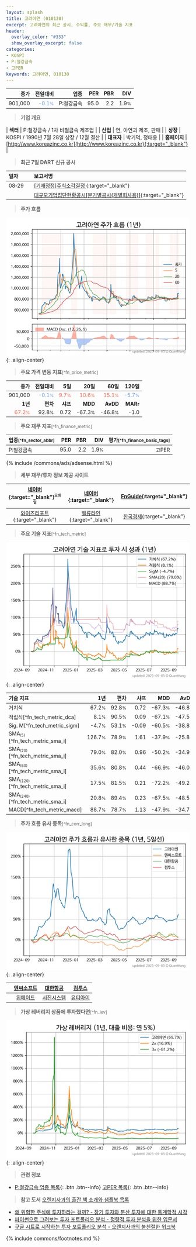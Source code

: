 ```yaml
---
layout: splash
title: 고려아연 (010130)
excerpt: 고려아연의 최근 공시, 수익률, 주요 재무/기술 지표
header:
  overlay_color: "#333"
  show_overlay_excerpt: false
categories:
- KOSPI
- P:철강금속
- 고PER
keywords: 고려아연, 010130
---
```


| **종가** | **전일대비** | **업종** | **PER** | **PBR** | **DIV** |
| -------: | -----------: | -------: | ------: | ------: | ------: |
| 901,000 | <span style="color: cornflowerblue">-0.1<small>%</small></span> | P:철강금속 | 95.0 | 2.2 | 1.9<small>%</small> |

<!-- more -->


> **기업 개요**<a id="company"></a>

| <span style="white-space:nowrap;">**섹터**</span> | P:철강금속 / 1차 비철금속 제조업 |
| <span style="white-space:nowrap;">**산업**</span> | 연, 아연괴 제조, 판매 |
| <span style="white-space:nowrap;">**상장**</span> | KOSPI / 1990년 7월 28일 상장 / 12월 결산 |
| <span style="white-space:nowrap;">**대표자**</span> | 박기덕, 정태웅 |
| <span style="white-space:nowrap;">**홈페이지**</span> | [http://www.koreazinc.co.kr](http://www.koreazinc.co.kr){:target="_blank"} |


> **최근 7일 DART 신규 공시**<a id="dart"></a>

| **일자** |      | **보고서명** |
| :------- | :--- | :----------- |
| 08&#x2011;29 | | [[기재정정]주식소각결정              ](https://dart.fss.or.kr/dsaf001/main.do?rcpNo=20250829800493){:target="_blank"} |
|  | | [대규모기업집단현황공시[분기별공시(개별회사용)]](https://dart.fss.or.kr/dsaf001/main.do?rcpNo=20250829000372){:target="_blank"} |


> **주가 흐름**<a id="price"></a>

![010130](/stock/images/010130.png){: .align-center}


> **주요 가격 변동 지표**<small>[^fn_price_metric]</small>

| **종가** | **전일대비** | **5일** | **20일** | **60일** | **120일** |
| -------: | -----------: | ------: | -------: | -------: | --------: |
| 901,000 | <span style="color: cornflowerblue">-0.1<small>%</small></span> | <span style="color: tomato">9.7<small>%</small></span> | <span style="color: tomato">10.6<small>%</small></span> | <span style="color: tomato">15.1<small>%</small></span> | <span style="color: cornflowerblue">-5.7<small>%</small></span> |
| **1년** | **편차** | **샤프** | **MDD** | **AvDD** | **MARr** |
| <span style="color: tomato">67.2<small>%</small></span> | 92.8<small>%</small> | 0.72 | -67.3<small>%</small> | -46.8<small>%</small> | -1.0 |


> **주요 재무 지표**<small>[^fn_finance_metric]</small>

| **업종**<small>[^fn_sector_abbr]</small> | **PER** | **PBR** | **DIV** | **평가**<small>[^fn_finance_basic_tags]</small> |
| :--------------------------------------- | ------: | ------: | ------: | ----------------------------------------------: |
| P:철강금속 | 95.0 | 2.2 | 1.9<small>%</small> | 고PER |



{% include /commons/ads/adsense.html %}

> **세부 재무/투자 정보 제공 사이트**

| [네이버](https://m.stock.naver.com/domestic/stock/010130/finance/summary){:target="_blank"}<sup><small>모바일</small></sup> | [네이버](https://finance.naver.com/item/coinfo.naver?code=010130){:target="_blank"} | [FnGuide](https://comp.fnguide.com/SVO2/ASP/SVD_Invest.asp?gicode=A010130&MenuYn=Y){:target="_blank"} |
| :---: | :---: | :---: |
| [와이즈리포트](https://comp.wisereport.co.kr/company/c1040001.aspx?cmp_cd=010130){:target="_blank"} | [밸류라인](https://www.valueline.co.kr/finance/summary/010130){:target="_blank"} | [한국경제](https://markets.hankyung.com/stock/010130/financial-summary){:target="_blank"} |


> **주요 기술 지표**<small>[^fn_tech_metric]</small>


![010130](/stock/images/010130_tech.png){: .align-center}

| **기술 지표** | **1년** | **편차** | **샤프** | **MDD** | **AvDD** |
| :------------ | ------: | -----------: | -------: | ------: | -------: |
| 거치식 | 67.2<small>%</small> | 92.8<small>%</small> | 0.72 | -67.3<small>%</small> | -46.8<small>%</small> |
| 적립식[^fn_tech_metric_dca] | 8.1<small>%</small> | 90.5<small>%</small> | 0.09 | -67.1<small>%</small> | -47.5<small>%</small> |
| Sig. M[^fn_tech_metric_sigm] | -4.7<small>%</small> | 53.1<small>%</small> | -0.09 | -60.5<small>%</small> | -38.8<small>%</small> |
| SMA<small><sub>(5)</sub></small>[^fn_tech_metric_sma_i] | 126.7<small>%</small> | 78.9<small>%</small> | 1.61 | -37.9<small>%</small> | -25.8<small>%</small> |
| SMA<small><sub>(20)</sub></small>[^fn_tech_metric_sma_i] | 79.0<small>%</small> | 82.0<small>%</small> | 0.96 | -50.2<small>%</small> | -34.9<small>%</small> |
| SMA<small><sub>(60)</sub></small>[^fn_tech_metric_sma_i] | 35.6<small>%</small> | 80.8<small>%</small> | 0.44 | -66.9<small>%</small> | -46.0<small>%</small> |
| SMA<small><sub>(120)</sub></small>[^fn_tech_metric_sma_i] | 17.5<small>%</small> | 81.5<small>%</small> | 0.21 | -72.2<small>%</small> | -49.2<small>%</small> |
| SMA<small><sub>(240)</sub></small>[^fn_tech_metric_sma_i] | 20.8<small>%</small> | 89.4<small>%</small> | 0.23 | -67.5<small>%</small> | -48.5<small>%</small> |
| MACD[^fn_tech_metric_macd] | 88.7<small>%</small> | 78.7<small>%</small> | 1.13 | -47.9<small>%</small> | -34.7<small>%</small> |


> **주가 흐름 유사 종목**<a id="corr"></a><small>[^fn_corr_long]</small>

![010130](/stock/images/010130_corr.png){: .align-center}

|       | [엔씨소프트](/036570/) | [대한항공](/003490/) | [컴투스](/078340/) |
| :---: | :------------------------------------: | :------------------------------------: | :------------------------------------: |
|       | [위메이드](/112040/) | [서진시스템](/178320/) | [유티아이](/179900/) |


> **가상 레버리지 상품에 투자했다면**<a id="2x"></a><small>[^fn_lev]</small>

![010130](/stock/images/010130_2x.png){: .align-center}


> **관련 정보**

- [P:철강금속 업종 목록](/stats/sector/kospi_업종_철강금속_종목/){: .btn .btn--info} [고PER 목록](/fn/fn_high_per/){: .btn .btn--info}

> **참고 도서** [오렌지사과의 출간 책 소개와 샘플북 목록](https://kongdori.tistory.com/691)

- [왜 위험한 주식에 투자하라는 걸까? - 장기 투자와 분산 투자에 대한 통계학적 시각](https://kongdori.tistory.com/421)
- [파이썬으로 그려보는 투자 포트폴리오 분석  - 정량적 투자 분석을 위한 입문서](https://kongdori.tistory.com/643)
- [구글 시트로 시작하는 투자 포트폴리오 분석 - 오렌지사과의 불친절한 워크북](https://kongdori.tistory.com/449)


{% include commons/footnotes.md %}